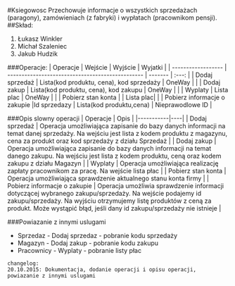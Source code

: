 #Ksiegowosc
Przechowuje informacje o wszystkich sprzedażach (paragony), zamówieniach (z fabryki) i wypłatach (pracownikom pensji).
##Skład:
1. Łukasz Winkler
2. Michał Szaleniec
3. Jakub Hudzik

###Operacje:
| Operacje           | Wejście                                          | Wyjście   | Wyjatki |
| ------------------ | ------------------------------------------------ | -------   | :---: |
| Dodaj sprzedaż     | Lista(kod produktu, cena), kod sprzedaży         | OneWay    |       |
| Dodaj zakup        | Lista(kod produktu, cena), kod zakupu            | OneWay    |       | 
| Wyplaty            | Lista plac                                       | OneWay    |       |
| Pobierz stan konta |                                                  | Lista plac|       |
| Pobierz informacje o zakupie |Id sprzedazy                            | Lista(kod produktu,cena) | Nieprawodlowe ID      |

###Opis slowny operacji
| Operacje  | Opis |
|-----------|----|
| Dodaj sprzedaż | Operacja umożliwiająca zapisanie do bazy danych informacji na temat danej sprzedaży. Na wejściu jest lista z kodem produktu z magazynu, cena za produkt oraz kod sprzedaży z działu Sprzedaż |
| Dodaj zakup | Operacja umożliwiająca zapisanie do bazy danych informacji na temat danego zakupu. Na wejściu jest lista z kodem produktu, ceną oraz kodem zakupu z działu Magazyn |
| Wyplaty | Operacja umożliwiająca realizację zapłaty pracownikom za pracę. Na wejście lista płac |
| Pobierz stan konta | Operacja umożliwiająca sprawdzenie aktualnego stanu konta firmy |
| Pobierz informacje o zakupie | Operacja umożliwia sprawdzenie informacji dotyczącej wybranego zakupu/sprzedaży. Na wejście podajemy id zakupu/sprzedaży. Na wyjściu otrzymujemy listę produktów z ceną za produkt. Może wystąpić błąd, jeśli dany id zakupu/sprzedaży nie istnieje |

###Powiazanie z innymi uslugami
* Sprzedaz - Dodaj sprzedaz - pobranie kodu sprzedaży
* Magazyn - Dodaj zakup - pobranie kodu zakupu
* Pracownicy - Wyplaty - pobranie listy płac

```
changelog:
20.10.2015: Dokumentacja, dodanie operacji i opisu operacji, powiazanie z innymi uslugami
```
